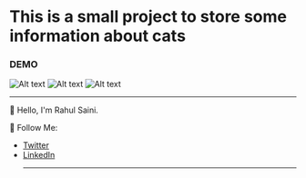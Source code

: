 <h1>
This is a small project to store some information about cats </h1>

### DEMO

![Alt text](https://github.com/rahulmeetawa/projects-photos/blob/master/cat-app/cat-app1.png)
![Alt text](https://github.com/rahulmeetawa/projects-photos/blob/master/cat-app/cat-app2.png)
![Alt text](https://github.com/rahulmeetawa/projects-photos/blob/master/cat-app/cat-app3.png)

---

👋 Hello, I'm Rahul Saini.

🚀 Follow Me:

- [Twitter](https://twitter.com/rahumeetawa)
- [LinkedIn](https://www.linkedin.com/in/rahul-saini-3950501a2/)
  ***
